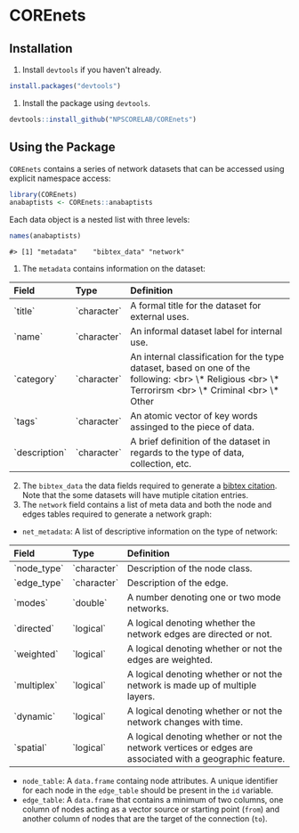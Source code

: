 
COREnets
========

Installation
------------

1.  Install `devtools` if you haven't already.

``` r
install.packages("devtools")
```

1.  Install the package using `devtools`.

``` r
devtools::install_github("NPSCORELAB/COREnets")
```

Using the Package
-----------------

`COREnets` contains a series of network datasets that can be accessed using explicit namespace access:

``` r
library(COREnets)
anabaptists <- COREnets::anabaptists
```

Each data object is a nested list with three levels:

``` r
names(anabaptists)
```

    #> [1] "metadata"    "bibtex_data" "network"

1.  The `metadata` contains information on the dataset:

<table class="table table-bordered" style="margin-left: auto; margin-right: auto;">
<thead>
<tr>
<th style="text-align:left;">
Field
</th>
<th style="text-align:left;">
Type
</th>
<th style="text-align:left;">
Definition
</th>
</tr>
</thead>
<tbody>
<tr>
<td style="text-align:left;">
`title`
</td>
<td style="text-align:left;">
`character`
</td>
<td style="text-align:left;">
A formal title for the dataset for external uses.
</td>
</tr>
<tr>
<td style="text-align:left;">
`name`
</td>
<td style="text-align:left;">
`character`
</td>
<td style="text-align:left;">
An informal dataset label for internal use.
</td>
</tr>
<tr>
<td style="text-align:left;">
`category`
</td>
<td style="text-align:left;">
`character`
</td>
<td style="text-align:left;">
An internal classification for the type dataset, based on one of the following: &lt;br&gt; \* Religious &lt;br&gt; \* Terrorirsm &lt;br&gt; \* Criminal &lt;br&gt; \* Other
</td>
</tr>
<tr>
<td style="text-align:left;">
`tags`
</td>
<td style="text-align:left;">
`character`
</td>
<td style="text-align:left;">
An atomic vector of key words assinged to the piece of data.
</td>
</tr>
<tr>
<td style="text-align:left;">
`description`
</td>
<td style="text-align:left;">
`character`
</td>
<td style="text-align:left;">
A brief definition of the dataset in regards to the type of data, collection, etc.
</td>
</tr>
</tbody>
</table>

2.  The `bibtex_data` the data fields required to generate a [bibtex citation](https://verbosus.com/bibtex-style-examples.html). Note that the some datasets will have mutiple citation entries.
3.  The `network` field contains a list of meta data and both the node and edges tables required to generate a network graph:

-   `net_metadata`: A list of descriptive information on the type of network:

<table class="table table-bordered" style="margin-left: auto; margin-right: auto;">
<thead>
<tr>
<th style="text-align:left;">
Field
</th>
<th style="text-align:left;">
Type
</th>
<th style="text-align:left;">
Definition
</th>
</tr>
</thead>
<tbody>
<tr>
<td style="text-align:left;">
`node_type`
</td>
<td style="text-align:left;">
`character`
</td>
<td style="text-align:left;">
Description of the node class.
</td>
</tr>
<tr>
<td style="text-align:left;">
`edge_type`
</td>
<td style="text-align:left;">
`character`
</td>
<td style="text-align:left;">
Description of the edge.
</td>
</tr>
<tr>
<td style="text-align:left;">
`modes`
</td>
<td style="text-align:left;">
`double`
</td>
<td style="text-align:left;">
A number denoting one or two mode networks.
</td>
</tr>
<tr>
<td style="text-align:left;">
`directed`
</td>
<td style="text-align:left;">
`logical`
</td>
<td style="text-align:left;">
A logical denoting whether the network edges are directed or not.
</td>
</tr>
<tr>
<td style="text-align:left;">
`weighted`
</td>
<td style="text-align:left;">
`logical`
</td>
<td style="text-align:left;">
A logical denoting whether or not the edges are weighted.
</td>
</tr>
<tr>
<td style="text-align:left;">
`multiplex`
</td>
<td style="text-align:left;">
`logical`
</td>
<td style="text-align:left;">
A logical denoting whether or not the network is made up of multiple layers.
</td>
</tr>
<tr>
<td style="text-align:left;">
`dynamic`
</td>
<td style="text-align:left;">
`logical`
</td>
<td style="text-align:left;">
A logical denoting whether or not the network changes with time.
</td>
</tr>
<tr>
<td style="text-align:left;">
`spatial`
</td>
<td style="text-align:left;">
`logical`
</td>
<td style="text-align:left;">
A logical denoting whether or not the network vertices or edges are associated with a geographic feature.
</td>
</tr>
</tbody>
</table>

-   `node_table`: A `data.frame` containg node attributes. A unique identifier for each node in the `edge_table` should be present in the `id` variable.
-   `edge_table`: A `data.frame` that contains a minimum of two columns, one column of nodes acting as a vector source or starting point (`from`) and another column of nodes that are the target of the connection (`to`).
